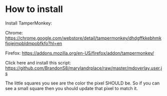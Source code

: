 # How to install

Install TamperMonkey:

Chrome: https://chrome.google.com/webstore/detail/tampermonkey/dhdgffkkebhmkfjojejmpbldmpobfkfo?hl=en

Firefox: https://addons.mozilla.org/en-US/firefox/addon/tampermonkey/

Click here and install this script: https://github.com/BrandonS8/marylandrplace/raw/master/mdoverlay.user.js

The little squares you see are the color the pixel SHOULD be. So if you can see a small square then you should update that pixel to match it.
